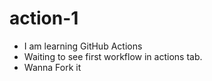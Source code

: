 # action-1
- I am learning GitHub Actions
- Waiting to see first workflow in actions tab.
- Wanna Fork it
